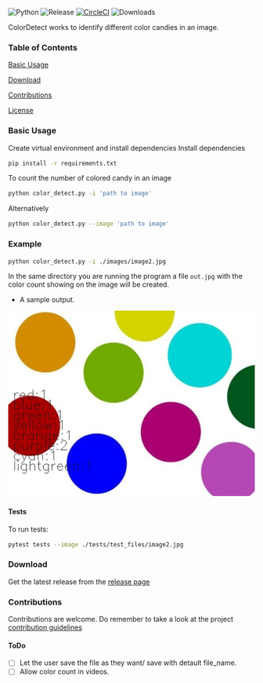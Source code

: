 
![Python](https://img.shields.io/badge/Python-3.7-green)
![Release](https://img.shields.io/github/v/release/MarvinKweyu/ColorRecognition?include_prereleases)
[![CircleCI](https://circleci.com/gh/MarvinKweyu/ColorDetect.svg?style=svg)](https://circleci.com/gh/MarvinKweyu/ColorDetect)
![Downloads](https://img.shields.io/github/downloads/MarvinKweyu/ColorRecognition/total?style=flat)

ColorDetect works to identify different color candies in an image.



 ### Table of Contents

 [ Basic Usage](#Setup)
 
 [ Download](#Download)

 [Contributions](#Contributions)

 [License](#License)

### Basic Usage
Create virtual environment and install dependencies
Install dependencies
```bash
pip install -r requirements.txt
```

To count the number of colored candy in an image
```bash
python color_detect.py -i 'path to image'
```
Alternatively
```bash
python color_detect.py --image 'path to image'
```
### Example
```bash
python color_detect.py -i ./images/image2.jpg
```

In the same directory you are running the program a file `out.jpg`
with the color count showing on the image will be created.

-  A sample output.


![Sample image](./images/out.jpg)


#### Tests
To run tests:
```bash
pytest tests --image ./tests/test_files/image2.jpg
```


### Download
Get the latest release from the [release page](https://github.com/MarvinKweyu/ColorRecognition/releases)


### Contributions

Contributions are welcome.
Do remember to take a look at the project [contribution guidelines](./CONTRIBUTING.md)


#### ToDo
- [ ]  Let the user save the file as they want/ save with detault file_name.
- [ ]  Allow color count in videos.
